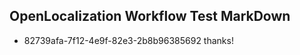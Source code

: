 ## OpenLocalization Workflow Test MarkDown
* 82739afa-7f12-4e9f-82e3-2b8b96385692 thanks!

<!--HONumber=Jul16_HO4-->


